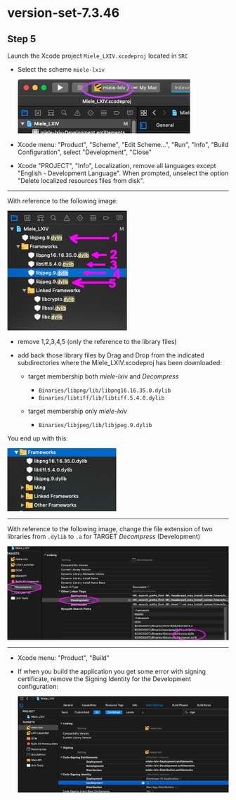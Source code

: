# version-set-7.3.46
## Step 5

Launch the Xcode project `Miele_LXIV.xcodeproj` located in `SRC`

- Select the scheme `miele-lxiv`

	![scheme](img/scheme.png)

- Xcode menu: "Product", "Scheme", "Edit Scheme...", "Run", "Info", "Build Configuration", select "Development", "Close"
- Xcode "PROJECT", "Info", Localization, remove all languages except "English - Development Language". When prompted, unselect the option "Delete localized resources files from disk".

---
With reference to the following image:

![update-dylib](img/update-dylib-before-7.3.png)

- remove 1,2,3,4,5 (only the reference to the library files)

- add back those library files by Drag and Drop from the indicated subdirectories where the Miele_LXIV.xcodeproj has been downloaded:

	- target membership both *miele-lxi*v and *Decompress*
		- `Binaries/libpng/lib/libpng16.16.35.0.dylib` 
		- `Binaries/libtiff/lib/libtiff.5.4.0.dylib`

	- target membership only *miele-lxiv*
		- `Binaries/libjpeg/lib/libjpeg.9.dylib`

You end up with this:

![update-dylib](img/update-dylib-after-7.3.png)

---

With reference to the following image, change the file extension of two libraries from `.dylib` to `.a` for TARGET *Decompress* (Development)

![dylib2a](img/dylib2a.png)

---
- Xcode menu: "Product", "Build"
- If when you build the application you get some error with signing certificate, remove the Signing Identity for the Development configuration:

	![codesign](img/codesign.png)
